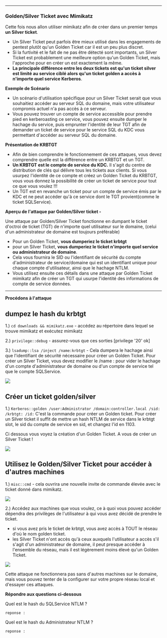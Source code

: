 ----
  
### Golden/Silver Ticket avec Mimikatz
  
Cette fois nous allon utiliser mimikatz afin de créer dans un premier temps **un Silver ticket**.

- Un Silver Ticket peut parfois être mieux utilisé dans les engagements de pentest plutôt qu'un Golden Ticket car il est un peu plus discret.  
- Si la furtivité et le fait de ne pas être détecté sont importants, un Silver Ticket est probablement une meilleure option qu'un Golden Ticket, mais l'approche pour en créer un est exactement la même. 
- **La principale différence entre les deux tickets est qu'un ticket silver est limité au service ciblé alors qu'un ticket golden a accès à n'importe quel service Kerberos**.

**Exemple de Scénario**

- Un scénario d'utilisation spécifique pour un Silver Ticket serait que vous souhaitiez accéder au serveur SQL du domaine, mais votre utilisateur compromis actuel n'a pas accès à ce serveur.   
- Vous pouvez trouver un compte de service accessible pour prendre pied en kerberoasting ce service, vous pouvez ensuite dumper le hachage du service, puis emprunter l'identité de leur TGT afin de demander un ticket de service pour le service SQL du KDC vous permettant d'accéder au serveur SQL du domaine.

**Présentation de KRBTGT**

- Afin de bien comprendre le fonctionnement de ces attaques, vous devez comprendre quelle est la différence entre un KRBTGT et un TGT.    
- **Un KRBTGT est le compte de service du KDC.** Il s'agit du centre de distribution de clés qui délivre tous les tickets aux clients. Si vous usurpez l'identité de ce compte et créez un Golden Ticket du KRBTGT, vous vous donnez la possibilité de créer un ticket de service pour tout ce que vous voulez !!!  
-  Un TGT est en revanche un ticket pour un compte de service émis par le KDC et ne peut accéder qu'à ce service dont le TGT provient(comme le ticket SQLService).

**Aperçu de l'attaque par Golden/Silver ticket -**

Une attaque par Golden/Silver Ticket fonctionne en dumpant le ticket d'octroi de ticket (TGT) de n'importe quel utilisateur sur le domaine, (celui d'un administrateur de domaine est toujours préférable)  
- Pour un Golden Ticket, **vous dumperiez le ticket krbtgt** 
- pour un Silver Ticket, **vous dumperiez le ticket n'importe quel service ou administrateur de domaine**.
- Cela vous fournira le SID ou l'identifiant de sécurité du compte d'administrateur de service/domaine qui est un identifiant unique pour chaque compte d'utilisateur, ainsi que le hachage NTLM.  
- Vous utilisez ensuite ces détails dans une attaque par Golden Ticket mimikatz afin de créer un TGT qui usurpe l'identité des informations de compte de service données.

---

**Procédons à l'attaque**

## dumpez le hash du krbtgt

1.) ```cd downloads && mimikatz.exe``` - accédez au répertoire dans lequel se trouve mimikatz et exécutez mimikatz

2.) ```privilege::debug``` - assurez-vous que ces sorties [privilege '20' ok]

3.) ```lsadump::lsa /inject /name:krbtgt``` - Cela dumpera le hachage ainsi que l'identifiant de sécurité nécessaire pour créer un Golden Ticket. Pour créer un Silver Ticket, vous devez modifier le /name : pour vider le hachage d'un compte d'administrateur de domaine ou d'un compte de service tel que le compte SQLService.

<img src="https://imgur.com/BSh4rXy.png"/>

## Créer un ticket golden/silver 

1.) ```Kerberos::golden /user:Administrator /domain:controller.local /sid: /krbtgt: /id:``` 
  C'est la commande pour créer un Golden ticket. 
  Pour créer un Silver ticket il suffit de mettre un hash NTLM de service dans le krbtgt slot, le sid du compte de service en sid, et changez l'id en 1103.

Ci dessous vous voyez la création d'un Golden Ticket. 
A vous de créer un Silver Ticket !

<img src="https://imgur.com/6HnEnwi.png"/>

## Utilisez le Golden/Silver Ticket pour accéder à d'autres machines

1.) ```misc::cmd``` - cela ouvrira une nouvelle invite de commande élevée avec le ticket donné dans mimikatz.

<img src="https://imgur.com/rh06qDl.png"/>


2.) Accédez aux machines que vous voulez, ce à quoi vous pouvez accéder dépendra des privilèges de l'utilisateur à qui vous avez décidé de prendre le ticket.   
- si vous avez pris le ticket de krbtgt, vous avez accès à TOUT le réseau d'où le nom golden ticket.  
- les Silver Ticket n'ont accès qu'à ceux auxquels l'utilisateur a accès s'il s'agit d'un administrateur de domaine, il peut presque accéder à l'ensemble du réseau, mais il est légèrement moins élevé qu'un Golden Ticket.

<img src="https://imgur.com/VOEsU4O.png"/>

Cette attaque ne fonctionnera pas sans d'autres machines sur le domaine, mais vous pouvez tenter de la configurer sur votre propre réseau local et d'essayer ces attaques.

**Répondre aux questions ci-dessous**
  
Quel est le hash du SQLService NTLM ?
```
reponse : 
```
  
Quel est le hash du Administrateur NTLM ?
```
reponse : 
```

  
